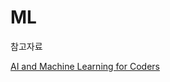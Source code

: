 ML
===

참고자료

[AI and Machine Learning for Coders](https://www.oreilly.com/library/view/ai-and-machine/9781492078180/)
